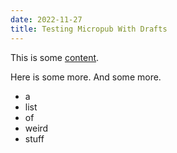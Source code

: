 ```yaml
---
date: 2022-11-27
title: Testing Micropub With Drafts
---
```

<p>This is some <a href="https://google.com">content</a>.</p>

<p>Here is some more. And some more.</p>

<ul>
<li>a</li>
<li>list</li>
<li>of</li>
<li>weird</li>
<li>stuff</li>
</ul>
